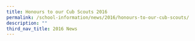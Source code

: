 ```yaml
---
title: Honours to our Cub Scouts 2016
permalink: /school-information/news/2016/honours-to-our-cub-scouts/
description: ""
third_nav_title: 2016 News
---
```

